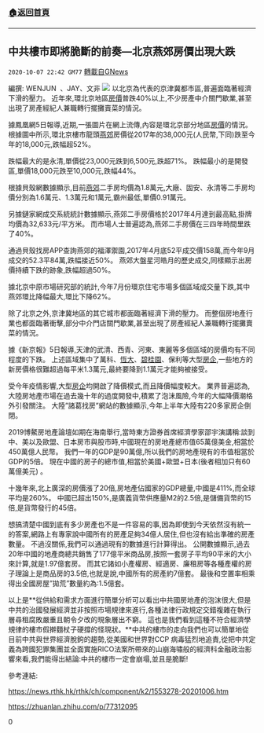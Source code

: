 ###  [:house:返回首頁](https://github.com/ourhimalayas/txt)
---

## 中共樓市即將脆斷的前奏&#8212;北京燕郊房價出現大跌
`2020-10-07 22:42 GM77` [轉載自GNews](https://gnews.org/zh-hant/409773/)

編撰: WENJUN  、JAY、文非
![]()![](https://s3.amazonaws.com/gnews-media-offload/wp-content/uploads/2020/10/07223634/%E6%88%AA%E5%B1%8F2020-10-08-%E4%B8%8A%E5%8D%8810.34.07-1.png)
以北京為代表的京津冀都市區,普遍面臨著經濟下滑的壓力。 近年來,環北京地區[房價](https://www.epochtimes.com/gb/tag/%E6%88%BF%E4%BB%B7.html)普跌40%以上,不少房產中介關門歇業,甚至出現了房產經紀人兼職轉行擺攤賣菜的情況。

據鳳凰網5日報導,近期,一張圖片在網上流傳,內容是環北京部分地區[房價](https://www.epochtimes.com/gb/tag/%E6%88%BF%E4%BB%B7.html)的情況。 根據圖中所示,環北京樓市龍頭[燕郊](https://www.epochtimes.com/gb/tag/%E7%87%95%E9%83%8A.html)房價從2017年的38,000元(人民幣,下同)跌至今年的18,000元,跌幅超52%。

跌幅最大的是永清,單價從23,000元跌到6,500元,跌超71%。 跌幅最小的是開發區,單價18,000元跌至10,000元,跌幅44%。

根據貝殼網數據顯示,目前[燕郊](https://www.epochtimes.com/gb/tag/%E7%87%95%E9%83%8A.html)二手房均價為1.8萬元,大廠、固安、永清等二手房均價分別為1.6萬元、1.3萬元和1萬元,霸州最低,單價0.91萬元。

另據鏈家網成交系統統計數據顯示,燕郊二手房價格於2017年4月達到最高點,掛牌均價為32,633元/平方米。 而市場人士普遍認為,燕郊二手房價在三四年時間里跌了40%。

通過貝殼找房APP查詢燕郊的福澤禦園,2017年4月底52平成交價158萬,而今年9月成交的52.3平84萬,跌幅接近50%。 燕郊大盤星河皓月的歷史成交,同樣顯示出房價持續下跌的跡象,跌幅超過50%。

據北京中原市場研究部的統計,今年7月份環京住宅市場多個區域成交量下跌,其中燕郊環比降幅最大,環比下降62%。

除了北京之外,京津冀地區的其它城市都面臨著經濟下滑的壓力。 而整個房地產行業也都面臨著衝擊,部分中介門店關門歇業,甚至出現了房產經紀人兼職轉行擺攤賣菜的情況。

據《新京報》5日報導,天津的武清、西青、河東、東麗等多個區域的房價均有不同程度的下跌。 上述區域集中了萬科、[恆大](https://www.epochtimes.com/gb/tag/%E6%81%92%E5%A4%A7.html)、[碧桂園](https://www.epochtimes.com/gb/tag/%E7%A2%A7%E6%A1%82%E5%9B%AD.html)、保利等大型[房企](https://www.epochtimes.com/gb/tag/%E6%88%BF%E4%BC%81.html),一些地方的新房價格很難超過每平米1.3萬元,最終要降到1.1萬元才能夠被接受。

受今年疫情影響,大型[房企](https://www.epochtimes.com/gb/tag/%E6%88%BF%E4%BC%81.html)均開啟了降價模式,而且降價幅度較大。 業界普遍認為,大陸房地產市場在過去幾十年的過度開發中,積累了泡沫風險,今年的大幅降價潮格外引發關注。 大陸”諸葛找房”網站的數據顯示,今年上半年大陸有220多家房企倒閉。

2019博鰲房地產論壇如期在海南舉行,當時東方證券首席經濟學家邵宇演講稱:談到中、美以及歐盟、日本房市與股市時,中國現在的房地產總市值65萬億美金,相當於450萬億人民幣。 我們一年的GDP是90萬億,所以我們的房地產現有的市值相當於GDP的5倍。 現在中國的房子的總市值,相當於美國+歐盟+日本(後者相加只有60 萬億美元) 。

十幾年來,北上廣深的房價漲了20倍,房地產佔國家的GDP總量,中國是411%,而全球平均是260%。 中國已超出150%,是廣義貨幣供應量M2的2.5倍,是儲備貨幣的15倍,是貨幣發行的45倍。

想搞清楚中國到底有多少房產也不是一件容易的事,因為即使到今天依然沒有統一的答案,網路上有專家說中國所有的房產足夠34億人居住,但也沒有給出準確的房產數量。 不過沒關係,我們可以通過現有的數據進行計算得出。 公開數據顯示,過去20年中國的地產商總共銷售了177億平米商品房,按照一套房子平均90平米的大小來計算,就是1.97億套房。 而其它諸如小產權房、經適房、廉租房等各種產權的房子理論上是商品房的3.5倍,也就是說,中國所有的房產約7億套。 最後和空置率相乘得出全國房屋”拋荒”數量約為:1.5億套。

以上是**從供給和需求方面進行簡單分析可以看出中共國房地產的泡沫很大,但是中共的治國發展經濟並非按照市場規律來進行,各種法律行政規定交錯複雜在執行層尋租腐敗嚴重且朝令夕改的現象層出不窮。 這也是我們看到這種不符合經濟學規律的樓市假擀麵杖子硬撐的怪現狀。**中共的樓市的走向我們也可以簡單地從目前中共與世界經濟脫鉤的趨勢,從美國和世界對CCP 病毒猛烈地追責,從把中共定義為跨國犯罪集團並全面實施RICO法案所帶來的山崩海嘯般的經濟科金融政治影響來看,我們能得出結論:中共的樓市一定會崩塌,並且是脆斷!

參考連結:

https://news.rthk.hk/rthk/ch/component/k2/1553278-20201006.htm

https://zhuanlan.zhihu.com/p/77312095

0
